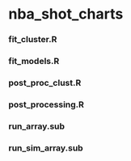 # nba_shot_charts

### fit_cluster.R

### fit_models.R

### post_proc_clust.R


### post_processing.R

### run_array.sub

### run_sim_array.sub
